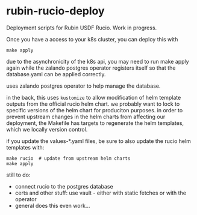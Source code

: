 # rubin-rucio-deploy

Deployment scripts for Rubin USDF Rucio. Work in progress.

Once you have a access to your k8s cluster, you can deploy this with

    make apply

due to the asynchronicity of the k8s api, you may need to run make apply again while the zalando postgres operator registers itself so that the database.yaml can be applied correctly.

uses zalando postgres operator to help manage the database.

in the back, this uses `kustomize` to allow modification of helm template outputs from the official rucio helm chart. we probably want to lock to specific versions of the helm chart for produciton purposes. in order to prevent upstream changes in the helm charts from affecting our deployment, the Makefile has targets to regenerate the helm templates, which we locally version control.

if you update the values-*.yaml files, be sure to also update the rucio helm templates with:

    make rucio  # update from upstream helm charts
    make apply

still to do:
- connect rucio to the postgres database
- certs and other stuff: use vault - either with static fetches or with the operator
- general does this even work...


